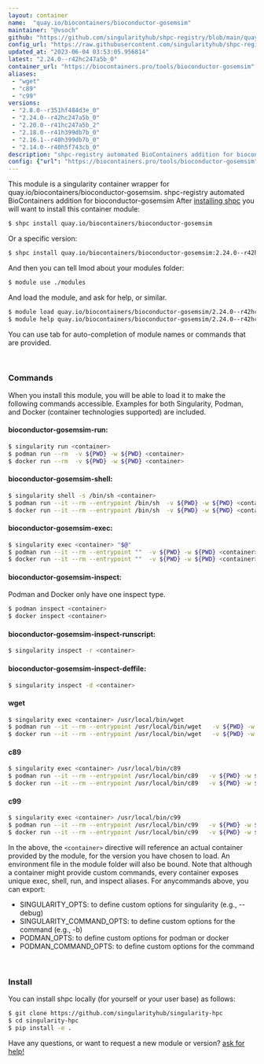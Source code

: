 ```yaml
---
layout: container
name:  "quay.io/biocontainers/bioconductor-gosemsim"
maintainer: "@vsoch"
github: "https://github.com/singularityhub/shpc-registry/blob/main/quay.io/biocontainers/bioconductor-gosemsim/container.yaml"
config_url: "https://raw.githubusercontent.com/singularityhub/shpc-registry/main/quay.io/biocontainers/bioconductor-gosemsim/container.yaml"
updated_at: "2023-06-04 03:53:05.956814"
latest: "2.24.0--r42hc247a5b_0"
container_url: "https://biocontainers.pro/tools/bioconductor-gosemsim"
aliases:
 - "wget"
 - "c89"
 - "c99"
versions:
 - "2.8.0--r351hf484d3e_0"
 - "2.24.0--r42hc247a5b_0"
 - "2.20.0--r41hc247a5b_2"
 - "2.18.0--r41h399db7b_0"
 - "2.16.1--r40h399db7b_0"
 - "2.14.0--r40h5f743cb_0"
description: "shpc-registry automated BioContainers addition for bioconductor-gosemsim"
config: {"url": "https://biocontainers.pro/tools/bioconductor-gosemsim", "maintainer": "@vsoch", "description": "shpc-registry automated BioContainers addition for bioconductor-gosemsim", "latest": {"2.24.0--r42hc247a5b_0": "sha256:de5615604cf1674e57c0f950af96bbc3d16092027cefe08139e985642f93c3f7"}, "tags": {"2.8.0--r351hf484d3e_0": "sha256:d190962b3f941f9b7f8928843b07367e8e2b77362fe7f9ed4edc6de4a826093d", "2.24.0--r42hc247a5b_0": "sha256:de5615604cf1674e57c0f950af96bbc3d16092027cefe08139e985642f93c3f7", "2.20.0--r41hc247a5b_2": "sha256:65eb0b680d4409d310c45d72507179e16db075cef56b22ea929fb70fd122fc91", "2.18.0--r41h399db7b_0": "sha256:6801a93f8dbb1200126d397a3e94a01901c9ab5a19fbc90fc9f9127c9d58e21b", "2.16.1--r40h399db7b_0": "sha256:ee802746877546f631da4d8ea61deda86f65ab66c74d7b09a2b82d6312d9b93f", "2.14.0--r40h5f743cb_0": "sha256:7acd3d6d488ff434f3706210dc9616bb8c7cd092b195d79e95d8b8e6b6740b51"}, "docker": "quay.io/biocontainers/bioconductor-gosemsim", "aliases": {"wget": "/usr/local/bin/wget", "c89": "/usr/local/bin/c89", "c99": "/usr/local/bin/c99"}}
---
```


This module is a singularity container wrapper for quay.io/biocontainers/bioconductor-gosemsim.
shpc-registry automated BioContainers addition for bioconductor-gosemsim
After [installing shpc](#install) you will want to install this container module:


```bash
$ shpc install quay.io/biocontainers/bioconductor-gosemsim
```

Or a specific version:

```bash
$ shpc install quay.io/biocontainers/bioconductor-gosemsim:2.24.0--r42hc247a5b_0
```

And then you can tell lmod about your modules folder:

```bash
$ module use ./modules
```

And load the module, and ask for help, or similar.

```bash
$ module load quay.io/biocontainers/bioconductor-gosemsim/2.24.0--r42hc247a5b_0
$ module help quay.io/biocontainers/bioconductor-gosemsim/2.24.0--r42hc247a5b_0
```

You can use tab for auto-completion of module names or commands that are provided.

<br>

### Commands

When you install this module, you will be able to load it to make the following commands accessible.
Examples for both Singularity, Podman, and Docker (container technologies supported) are included.

#### bioconductor-gosemsim-run:

```bash
$ singularity run <container>
$ podman run --rm  -v ${PWD} -w ${PWD} <container>
$ docker run --rm  -v ${PWD} -w ${PWD} <container>
```

#### bioconductor-gosemsim-shell:

```bash
$ singularity shell -s /bin/sh <container>
$ podman run --it --rm --entrypoint /bin/sh  -v ${PWD} -w ${PWD} <container>
$ docker run --it --rm --entrypoint /bin/sh  -v ${PWD} -w ${PWD} <container>
```

#### bioconductor-gosemsim-exec:

```bash
$ singularity exec <container> "$@"
$ podman run --it --rm --entrypoint ""  -v ${PWD} -w ${PWD} <container> "$@"
$ docker run --it --rm --entrypoint ""  -v ${PWD} -w ${PWD} <container> "$@"
```

#### bioconductor-gosemsim-inspect:

Podman and Docker only have one inspect type.

```bash
$ podman inspect <container>
$ docker inspect <container>
```

#### bioconductor-gosemsim-inspect-runscript:

```bash
$ singularity inspect -r <container>
```

#### bioconductor-gosemsim-inspect-deffile:

```bash
$ singularity inspect -d <container>
```


#### wget

```bash
$ singularity exec <container> /usr/local/bin/wget
$ podman run --it --rm --entrypoint /usr/local/bin/wget   -v ${PWD} -w ${PWD} <container> -c " $@"
$ docker run --it --rm --entrypoint /usr/local/bin/wget   -v ${PWD} -w ${PWD} <container> -c " $@"
```


#### c89

```bash
$ singularity exec <container> /usr/local/bin/c89
$ podman run --it --rm --entrypoint /usr/local/bin/c89   -v ${PWD} -w ${PWD} <container> -c " $@"
$ docker run --it --rm --entrypoint /usr/local/bin/c89   -v ${PWD} -w ${PWD} <container> -c " $@"
```


#### c99

```bash
$ singularity exec <container> /usr/local/bin/c99
$ podman run --it --rm --entrypoint /usr/local/bin/c99   -v ${PWD} -w ${PWD} <container> -c " $@"
$ docker run --it --rm --entrypoint /usr/local/bin/c99   -v ${PWD} -w ${PWD} <container> -c " $@"
```



In the above, the `<container>` directive will reference an actual container provided
by the module, for the version you have chosen to load. An environment file in the
module folder will also be bound. Note that although a container
might provide custom commands, every container exposes unique exec, shell, run, and
inspect aliases. For anycommands above, you can export:

 - SINGULARITY_OPTS: to define custom options for singularity (e.g., --debug)
 - SINGULARITY_COMMAND_OPTS: to define custom options for the command (e.g., -b)
 - PODMAN_OPTS: to define custom options for podman or docker
 - PODMAN_COMMAND_OPTS: to define custom options for the command

<br>

### Install

You can install shpc locally (for yourself or your user base) as follows:

```bash
$ git clone https://github.com/singularityhub/singularity-hpc
$ cd singularity-hpc
$ pip install -e .
```

Have any questions, or want to request a new module or version? [ask for help!](https://github.com/singularityhub/singularity-hpc/issues)